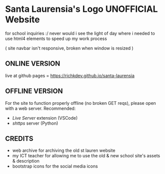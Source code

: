 # Santa Laurensia's Logo UNOFFICIAL Website

for school inquiries :/
never would i see the light of day where i needed to use html4 elements to speed up my work process

( site navbar isn't responsive, broken when window is resized )

## ONLINE VERSION

live at github pages = <https://richkdev.github.io/santa-laurensia>

## OFFLINE VERSION

For the site to function properly offline (no broken GET reqs), please open with a web server.
Recommended:

- _Live Server_ extension (VSCode)
- _shttps_ server (Python)

## CREDITS

- web archive for archiving the old st lauren website
- my ICT teacher for allowing me to use the old & new school site's assets & description
- bootstrap icons for the social media icons
